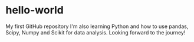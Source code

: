 # hello-world
My first GitHub repository
I'm also learning Python and how to use pandas, Scipy, Numpy and Scikit for data analysis. Looking forward to the journey!
